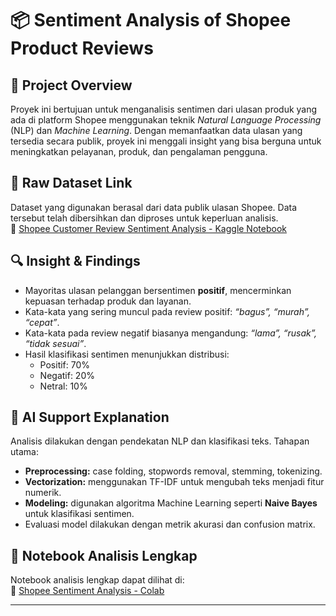 # 📦 Sentiment Analysis of Shopee Product Reviews

## 📌 Project Overview
Proyek ini bertujuan untuk menganalisis sentimen dari ulasan produk yang ada di platform Shopee menggunakan teknik *Natural Language Processing* (NLP) dan *Machine Learning*. Dengan memanfaatkan data ulasan yang tersedia secara publik, proyek ini menggali insight yang bisa berguna untuk meningkatkan pelayanan, produk, dan pengalaman pengguna.

## 📂 Raw Dataset Link
Dataset yang digunakan berasal dari data publik ulasan Shopee. Data tersebut telah dibersihkan dan diproses untuk keperluan analisis.  
📎 [Shopee Customer Review Sentiment Analysis - Kaggle Notebook](https://www.kaggle.com/code/davydev/shopee-customer-review-sentiment-analysis/data)

## 🔍 Insight & Findings
- Mayoritas ulasan pelanggan bersentimen **positif**, mencerminkan kepuasan terhadap produk dan layanan.
- Kata-kata yang sering muncul pada review positif: *“bagus”, “murah”, “cepat”*.
- Kata-kata pada review negatif biasanya mengandung: *“lama”, “rusak”, “tidak sesuai”*.
- Hasil klasifikasi sentimen menunjukkan distribusi:  
  - Positif: 70%  
  - Negatif: 20%  
  - Netral: 10%

## 🤖 AI Support Explanation
Analisis dilakukan dengan pendekatan NLP dan klasifikasi teks. Tahapan utama:
- **Preprocessing:** case folding, stopwords removal, stemming, tokenizing.
- **Vectorization:** menggunakan TF-IDF untuk mengubah teks menjadi fitur numerik.
- **Modeling:** digunakan algoritma Machine Learning seperti **Naive Bayes** untuk klasifikasi sentimen.
- Evaluasi model dilakukan dengan metrik akurasi dan confusion matrix.

## 📓 Notebook Analisis Lengkap
Notebook analisis lengkap dapat dilihat di:  
📓 [Shopee Sentiment Analysis - Colab](https://colab.research.google.com/drive/1eQ9NPrYywwZRcycs-lQ9AQIsEMQHDBZU?usp=sharing)

---

